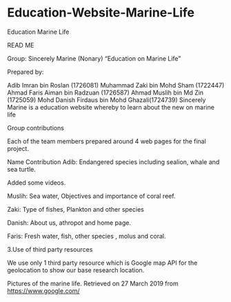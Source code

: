 # Education-Website-Marine-Life
Education Marine Life

READ ME

Group: Sincerely Marine (Nonary) “Education on Marine Life”

Prepared by:

Adib Imran bin Roslan (1726081) Muhammad Zaki bin Mohd Sham (1722447) Ahmad Faris Aiman bin Radzuan (1726587) Ahmad Muslih bin Md Zin (1725059) Mohd Danish Firdaus bin Mohd Ghazali(1724739) Sincerely Marine is a education website whereby to learn about the new on marine life

Group contributions

Each of the team members prepared around 4 web pages for the final project. 

Name Contribution Adib: Endangered species including sealion, whale and sea turtle.

Added some videos.

Muslih: Sea water, Objectives and importance of coral reef.

Zaki: Type of fishes, Plankton and other species

Danish: About us, athropot and home page.

Faris: Fresh water, fish, other species , molus and coral.

3.Use of third party resources

We use only 1 third party resource which is Google map API for the geolocation to show our base research location.

Pictures of the marine life. Retrieved on 27 March 2019 from https://www.google.com/
